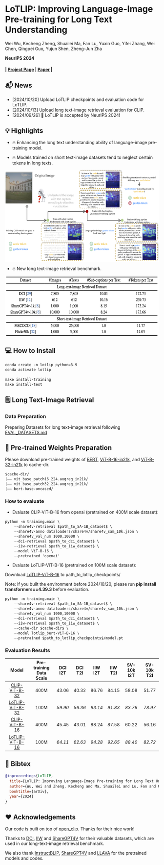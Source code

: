 # LoTLIP: Improving Language-Image Pre-training for Long Text Understanding

 Wei Wu, Kecheng Zheng, Shuailei Ma, Fan Lu, Yuxin Guo, Yifei Zhang, Wei Chen, Qingpei Guo, Yujun Shen, Zheng-Jun Zha<br>

**NeurIPS 2024**
#### | [Project Page](https://wuw2019.github.io/lot-lip/) | [Paper](https://arxiv.org/pdf/2410.05249) |

## 📬 News

- [2024/10/20] Upload LoTLIP checkpoints and evaluation code for LoTLIP.
- [2024/10/13] Upload long text-image retrieval evaluation for CLIP.
- [2024/09/26] 🎉 LoTLIP is accepted by NeurIPS 2024!


## 💡 Highlights
- 🔥 Enhancing the long text understanding ability of language-image pre-training model.

- 🔥 Models trained on short text-image datasets tend to neglect certain tokens in long texts.
<img src="figures/moti.png" style="vertical-align: -10px; display: block; margin-left: auto; margin-right: auto;" height="300px">

- 🔥 New long text-image retrieval benchmark.
<img src="figures/long-text-image datasets.png" style="vertical-align: -10px; display: block; margin-left: auto; margin-right: auto;" height="200px">

## 💻 How to Install


```
conda create -n lotlip python=3.9
conda activate lotlip

make install-training
make install-test
```


## 🗒 Long Text-Image Retrieval

### Data Preparation
Preparing Datasets for long text-image retrieval following [EVAL_DATASETS.md](EVAL_DATASETS.md)

## 💾 Pre-trained Weights Preparation
Please download pre-trained weights of [BERT](https://huggingface.co/google-bert/bert-base-uncased), [ViT-B-16-in21k](https://huggingface.co/timm/vit_base_patch16_224.augreg_in21k), and [ViT-B-32-in21k](https://huggingface.co/timm/vit_base_patch32_224.augreg_in21k) to cache-dir.

```
$cache-dir/
|–– vit_base_patch16_224.augreg_in21k/
|–– vit_base_patch32_224.augreg_in21k/
|–– bert-base-uncased/
```

### How to evaluate
- Evaluate CLIP-ViT-B-16 from openai (pretrained on 400M scale dataset):
```
python -m training.main \
    --share4v-retrieval $path_to_SA-1B_dataset$ \
    --share4v-anno dataloaders/share4v/share4v_sam_10k.json \
    --share4v_val_num 1000,10000 \
    --dci-retrieval $path_to_dci_dataset$ \
    --iiw-retrieval $path_to_iiw_dataset$ \
    --model ViT-B-16 \
    --pretrained 'openai'
```

- Evaluate LoTLIP-ViT-B-16 (pretrained on 100M scale dataset):

Download [LoTLIP-ViT-B-16](https://huggingface.co/weiwu-ww/LoTLIP-ViT-B-16-100M) to path_to_lotlip_checkpoints/

Note: If you built the environment before 2024/10/20, please run **pip install transformers==4.39.3** before evaluation. 

```
python -m training.main \
    --share4v-retrieval $path_to_SA-1B_dataset$ \
    --share4v-anno dataloaders/share4v/share4v_sam_10k.json \
    --share4v_val_num 1000,10000 \
    --dci-retrieval $path_to_dci_dataset$ \
    --iiw-retrieval $path_to_iiw_dataset$ \
    --cache-dir $cache-dir$ \
    --model lotlip_bert-ViT-B-16 \
    --pretrained $path_to_lotlip_checkpoints$/model.pt
```

 ### Evaluation Results

| Model |Pre-training Data Scale   | DCI I2T | DCI T2I| IIW I2T |IIW T2I| SV-10k I2T | SV-10k T2I |
|  :----: | :----: | :----: | :----: | :----: | :----: | :----: | :----: |
| [CLIP-ViT-B-32](https://openaipublic.azureedge.net/clip/models/40d365715913c9da98579312b702a82c18be219cc2a73407c4526f58eba950af/ViT-B-32.pt) |  400M | 43.06 | 40.32 | 86.76 | 84.15 | 58.08 | 51.77|
| [LoTLIP-ViT-B-32](https://huggingface.co/weiwu-ww/LoTLIP-ViT-B-32-100M) |  100M | *59.90* | *56.36* | *93.14*| *91.83* | *83.76* | *78.97*|
| [CLIP-ViT-B-16](https://openaipublic.azureedge.net/clip/models/5806e77cd80f8b59890b7e101eabd078d9fb84e6937f9e85e4ecb61988df416f/ViT-B-16.pt) |  400M | 45.45 | 43.01 | 88.24 |87.58 |60.22|56.16 |
| [LoTLIP-ViT-B-16](https://huggingface.co/weiwu-ww/LoTLIP-ViT-B-16-100M) |  100M | *64.11*| *62.63*| *94.28* | *92.65*| *88.40* | *82.72* |


## 🔷 Bibtex


```bibtex
@inproceedings{LoTLIP,
  title={LoTLIP: Improving Language-Image Pre-training for Long Text Understanding},
  author={Wu, Wei and Zheng, Kecheng and Ma, Shuailei and Lu, Fan and Guo, Yuxin and Zhang, Yifei and Chen, Wei and Guo, Qingpei and Shen, Yujun and Zheng-Jun, Zha},
  booktitle={arXiv},
  year={2024}
}
```

## ❤️ Acknowledgements

Our code is built on top of [open_clip](https://github.com/mlfoundations/open_clip). Thanks for their nice work!

Thanks to [DCI](https://github.com/facebookresearch/DCI), [IIW](https://github.com/google/imageinwords/) and [ShareGPT4V](https://sharegpt4v.github.io/) for their valuable datasets, which are used in our long-text-image retrieval benchmark.

We also thank [InstructBLIP](https://github.com/salesforce/LAVIS), [ShareGPT4V](https://github.com/InternLM/InternLM-XComposer) and [LLAVA](https://github.com/haotian-liu/LLaVA) for the pretrained models and codes.

